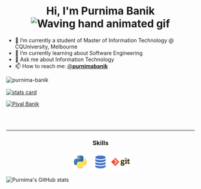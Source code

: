 <h1 align="center">Hi, I'm Purnima Banik <img src="https://raw.githubusercontent.com/nixin72/nixin72/master/wave.gif" alt="Waving hand animated gif" height="45" width="45" /></h1>


- 🔭 I’m currently a student of Master of Information Technology @ CQUniversity, Melbourne
- 🌱 I’m currently learning about Software Engineering
- 💬 Ask me about Information Technology
- 📫 How to reach me: [@__purnimabanik__](https://instagram.com/__purnimabanik__)

<p align="left"> <img src="https://komarev.com/ghpvc/?username=purnima-banik&label=Profile%20views&color=0e75b6&style=flat" alt="purnima-banik" /> </p>

<p>
	<a align= "center" href="https://github.com/purnima-banik"><img alt= "stats card" align="center" height="200px" width="400" src="https://github-readme-stats.vercel.app/api?username=purnima-banik&theme=cobalt&show_icons=true&count_private=true" />
  	</a>
</p>

<p align="left"> <a href="https://instagram.com/__purnimabanik__" target="blank"><img src="https://img.shields.io/twitter/follow/PiyalBanik?logo=twitter&style=for-the-badge" alt="Piyal Banik" /></a> </p>

<br><br>
<hr>

<p>
	<h3 align="center">Skills</h3>
	<p align="center">
		<img align="center" alt="SQL" height="50" width="50" src="https://raw.githubusercontent.com/github/explore/80688e429a7d4ef2fca1e82350fe8e3517d3494d/topics/python/python.png" />
		<img align="center" alt="SQL" height="50" width="50" src="https://raw.githubusercontent.com/github/explore/80688e429a7d4ef2fca1e82350fe8e3517d3494d/topics/sql/sql.png" />
		<img align="center" alt="Git" height="50" width="50" src="https://raw.githubusercontent.com/github/explore/80688e429a7d4ef2fca1e82350fe8e3517d3494d/topics/git/git.png" />
	</p>

![Purnima's GitHub stats](https://github-readme-stats.vercel.app/api?username=purnima-banik&show_icons=true&theme=radical)
